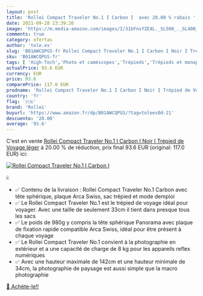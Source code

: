 ```yaml
---
layout: post
title: 'Rollei Compact Traveler No.1 I Carbon I  avec 20.00 % rabais '
date: 2021-09-28 23:39:26
image: 'https://m.media-amazon.com/images/I/31bFnsYZE4L._SL500_._SL400_.jpg'
comments: true
category: ofertas
author: 'tole.es'
slug: 'B01AWCQPGS-fr Rollei Compact Traveler No.1 I Carbon I Noir I Trépied de...'
sku: 'B01AWCQPGS-fr'
tags: [ 'High-Tech','Photo et caméscopes','Trépieds','Trépieds et monopods','rollei', ]
actualPrice: 93.6 EUR
currency: EUR
price: 93.6
comparePrice: 117.0 EUR
prodname: 'Rollei Compact Traveler No.1 I Carbon I Noir I Trépied de Voyage léger'
country: 'fr'
flag: '🇫🇷'
brand: 'Rollei'
buyurl: 'https://www.amazon.fr/dp/B01AWCQPGS/?tag=tolees0d-21'
descuento: '20.00'
average: '93.6'
---
```


C'est en vente [Rollei Compact Traveler No.1 I Carbon I Noir I Trépied de Voyage léger](https://www.amazon.fr/dp/B01AWCQPGS/?tag=tolees0d-21)  à  20.00 % de réduction, prix final  93.6 EUR (original: 117.0 EUR) ici:

[![Rollei Compact Traveler No.1 I Carbon I ](https://m.media-amazon.com/images/I/31bFnsYZE4L._SL500_._SL400_.jpg)](https://www.amazon.fr/dp/B01AWCQPGS/?tag=tolees0d-21)

ℹ️:

- ✅ Contenu de la livraison : Rollei Compact Traveler No.1 Carbon avec tête sphérique, plaque Arca Swiss, sac trépied et mode demploi
- ✅ Le Rollei Compact Traveler No.1 est le trépied de voyage idéal pour voyager. Avec une taille de seulement 33cm il tient dans presque tous les sacs
- ✅ Le poids de 980g y compris la tête sphérique Panorama avec plaque de fixation rapide compatible Arca Swiss, idéal pour être présent à chaque voyage
- ✅ Le Rollei Compact Traveler No.1 convient à la photographie en extérieur et a une capacité de charge de 8 kg pour les appareils reflex numériques
- ✅ Avec une hauteur maximale de 142cm et une hauteur minimale de 34cm, la photographie de paysage est aussi simple que la macro photographie

[🛒 Achète-le!!](https://www.amazon.fr/dp/B01AWCQPGS/?tag=tolees0d-21)
